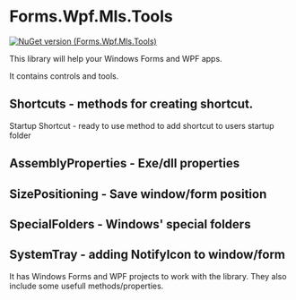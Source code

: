 # Forms.Wpf.Mls.Tools

[![NuGet version (Forms.Wpf.Mls.Tools)](https://img.shields.io/nuget/v/Forms.Wpf.Mls.Tools.svg?style=flat-square)](https://www.nuget.org/packages/Forms.Wpf.Mls.Tools/)

This library will help your Windows Forms and WPF apps.

It contains controls and tools.

## Shortcuts - methods for creating shortcut.

Startup Shortcut - ready to use method to add shortcut to users startup folder

## AssemblyProperties - Exe/dll properties

## SizePositioning - Save window/form position

## SpecialFolders - Windows' special folders

## SystemTray - adding NotifyIcon to window/form

It has Windows Forms and WPF projects to work with the library. They also include some usefull methods/properties.

